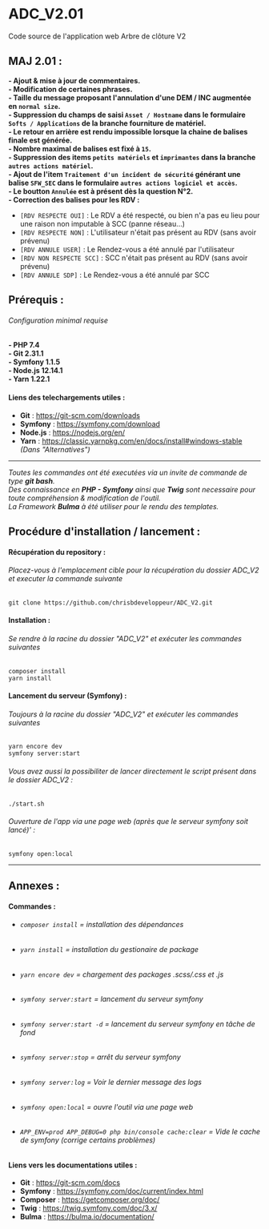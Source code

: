 # ADC_V2.01
Code source de l'application web Arbre de clôture V2

## MAJ 2.01 :
**- Ajout & mise à jour de commentaires.**<br>
**- Modification de certaines phrases.**<br>
**- Taille du message proposant l'annulation d'une DEM / INC augmentée en `normal size`.**<br>
**- Suppression du champs de saisi `Asset / Hostname` dans le formulaire `Softs / Applications` de la branche fourniture de matériel.**<br>
**- Le retour en arrière est rendu impossible lorsque la chaine de balises finale est générée.**<br>
**- Nombre maximal de balises est fixé à `15`.**<br>
**- Suppression des items `petits matériels` et `imprimantes` dans la branche `autres actions matériel`.**<br>
**- Ajout de l'item `Traitement d'un incident de sécurité` générant une balise `SFW_SEC` dans le formulaire `autres actions logiciel et accès`.**<br>
**- Le boutton `Annulée` est à présent dès la question N°2.**<br>
**- Correction des balises pour les RDV :**<br>
  - `[RDV RESPECTE OUI]` : Le RDV a été respecté, ou bien n'a pas eu lieu pour une raison non imputable à SCC (panne réseau…)
  - `[RDV RESPECTE NON]` : L'utilisateur n'était pas présent au RDV (sans avoir prévenu)
  - `[RDV ANNULE USER]` : Le Rendez-vous a été annulé par l'utilisateur
  - `[RDV NON RESPECTE SCC]` : SCC n'était pas présent au RDV (sans avoir prévenu)
  - `[RDV ANNULE SDP]` : Le Rendez-vous a été annulé par SCC 
  
## Prérequis :
###### Configuration minimal requise
 **- PHP 7.4**
 <br>
 **- Git 2.31.1**
 <br>
 **- Symfony 1.1.5**
 <br>
 **- Node.js 12.14.1**
 <br>
 **- Yarn 1.22.1**

#### Liens des telechargements utiles :
- **Git** : https://git-scm.com/downloads
- **Symfony** : https://symfony.com/download
- **Node.js** : https://nodejs.org/en/
- **Yarn** : https://classic.yarnpkg.com/en/docs/install#windows-stable _(Dans "Alternatives")_

 <hr>

_Toutes les commandes ont été executées via un invite de commande de type **git bash**._<br>
_Des connaissance en **PHP - Symfony** ainsi que **Twig** sont necessaire pour toute compréhension & modification de l'outil._<br>
_La Framework **Bulma** à été utiliser pour le rendu des templates._
## Procédure d'installation / lancement :

#### Récupération du repository :
###### Placez-vous à l'emplacement cible pour la récupération du dossier ADC_V2 et executer la commande suivante
`git clone https://github.com/chrisbdeveloppeur/ADC_V2.git`

#### Installation :
###### Se rendre à la racine du dossier "ADC_V2" et exécuter les commandes suivantes
 `composer install`
 <br>
 `yarn install`

#### Lancement du serveur (Symfony) :
###### Toujours à la racine du dossier "ADC_V2" et exécuter les commandes suivantes
 `yarn encore dev`<br>
 `symfony server:start`<br>
###### _Vous avez aussi la possibiliter de lancer directement le script présent dans le dossier ADC_V2 :_
`./start.sh`

###### Ouverture de l'app via une page web (après que le serveur symfony soit lancé)' :
 `symfony open:local`

<hr>

## Annexes :
#### Commandes :

 - ###### `composer install` = installation des dépendances
 - ###### `yarn install` = installation du gestionaire de package
 - ###### `yarn encore dev` = chargement des packages .scss/.css et .js
 - ###### `symfony server:start` = lancement du serveur symfony
 - ###### `symfony server:start -d` = lancement du serveur symfony en tâche de fond
 - ###### `symfony server:stop` = arrêt du serveur symfony
 - ###### `symfony server:log` = Voir le dernier message des logs
 - ###### `symfony open:local` = ouvre l'outil via une page web
 - ###### `APP_ENV=prod APP_DEBUG=0 php bin/console cache:clear` = Vide le cache de symfony (corrige certains problèmes)

#### Liens vers les documentations utiles :
- **Git** : https://git-scm.com/docs
- **Symfony** : https://symfony.com/doc/current/index.html
- **Composer** : https://getcomposer.org/doc/
- **Twig** : https://twig.symfony.com/doc/3.x/
- **Bulma** : https://bulma.io/documentation/


